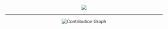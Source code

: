 <p align="center">
  <img src="https://skillicons.dev/icons?i=js,angular,deno,ts,react,java,spring,scala,python,ruby,golang,docker,bash,tmux,vim,linux" />
</p>

---

<p align="center">
  <img src="https://github-readme-activity-graph.vercel.app/graph?username=eden1011&theme=react-dark" alt="Contribution Graph" />
</p>
